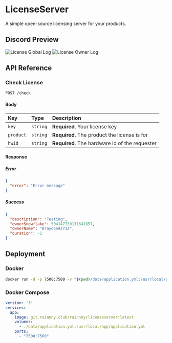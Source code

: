 # LicenseServer

A simple open-source licensing server for your products.

## Discord Preview

![License Global Log](https://cdn.rainnny.club/SagsCD0I.png)
![License Owner Log](https://cdn.rainnny.club/JZdFxTCy.png)

## API Reference

### Check License

```http
POST /check
```

#### Body

| Key       | Type     | Description                                    |
|:----------|:---------|:-----------------------------------------------|
| `key`     | `string` | **Required**. Your license key                 |
| `product` | `string` | **Required**. The product the license is for   |
| `hwid`    | `string` | **Required**. The hardware id of the requester |

#### Response

##### Error

```json
{
  "error": "Error message"
}
```

##### Success

```json
{
  "description": "Testing",
  "ownerSnowflake": 504147739131641857,
  "ownerName": "Braydon#2712",
  "duration": -1
}
```

## Deployment

### Docker

```bash
docker run -d -p 7500:7500 -v "$(pwd)/data/application.yml:/usr/local/app/application.yml" git.rainnny.club/rainnny/licenseserver:latest  
```

### Docker Compose

```yml
version: '3'
services:
  app:
    image: git.rainnny.club/rainnny/licenseserver:latest
    volumes:
      - ./data/application.yml:/usr/local/app/application.yml
    ports:
      - "7500:7500"
```